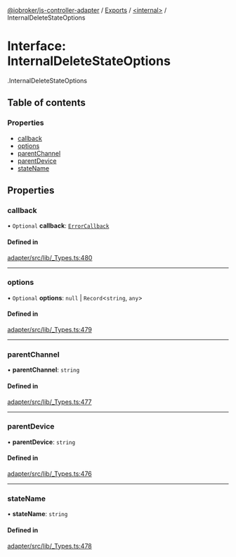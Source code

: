 [@iobroker/js-controller-adapter](../README.md) / [Exports](../modules.md) / [<internal\>](../modules/internal_.md) / InternalDeleteStateOptions

# Interface: InternalDeleteStateOptions

[<internal>](../modules/internal_.md).InternalDeleteStateOptions

## Table of contents

### Properties

- [callback](internal_.InternalDeleteStateOptions.md#callback)
- [options](internal_.InternalDeleteStateOptions.md#options)
- [parentChannel](internal_.InternalDeleteStateOptions.md#parentchannel)
- [parentDevice](internal_.InternalDeleteStateOptions.md#parentdevice)
- [stateName](internal_.InternalDeleteStateOptions.md#statename)

## Properties

### callback

• `Optional` **callback**: [`ErrorCallback`](../modules/internal_.md#errorcallback)

#### Defined in

[adapter/src/lib/_Types.ts:480](https://github.com/ioBroker/ioBroker.js-controller/blob/af5992c0/packages/adapter/src/lib/_Types.ts#L480)

___

### options

• `Optional` **options**: ``null`` \| `Record`<`string`, `any`\>

#### Defined in

[adapter/src/lib/_Types.ts:479](https://github.com/ioBroker/ioBroker.js-controller/blob/af5992c0/packages/adapter/src/lib/_Types.ts#L479)

___

### parentChannel

• **parentChannel**: `string`

#### Defined in

[adapter/src/lib/_Types.ts:477](https://github.com/ioBroker/ioBroker.js-controller/blob/af5992c0/packages/adapter/src/lib/_Types.ts#L477)

___

### parentDevice

• **parentDevice**: `string`

#### Defined in

[adapter/src/lib/_Types.ts:476](https://github.com/ioBroker/ioBroker.js-controller/blob/af5992c0/packages/adapter/src/lib/_Types.ts#L476)

___

### stateName

• **stateName**: `string`

#### Defined in

[adapter/src/lib/_Types.ts:478](https://github.com/ioBroker/ioBroker.js-controller/blob/af5992c0/packages/adapter/src/lib/_Types.ts#L478)
